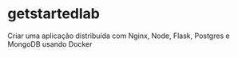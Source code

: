 # getstartedlab
Criar uma aplicação distribuída com Nginx, Node, Flask, Postgres e MongoDB usando Docker
